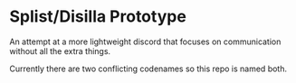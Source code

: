 # Splist/Disilla Prototype

An attempt at a more lightweight discord that focuses on communication without all the extra things.

Currently there are two conflicting codenames so this repo is named both.
